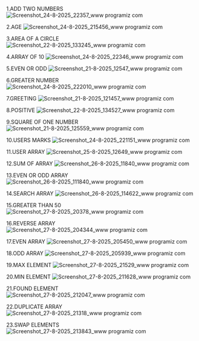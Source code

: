 1.ADD TWO NUMBERS
![Screenshot_24-8-2025_22357_www programiz com](https://github.com/user-attachments/assets/f2210cd9-83cf-4305-9bde-60207e778469)

2.AGE
![Screenshot_24-8-2025_215456_www programiz com](https://github.com/user-attachments/assets/b543c4b3-4b84-4466-a6fd-581ad19f052b)

3.AREA OF A CIRCLE
![Screenshot_22-8-2025_133245_www programiz com](https://github.com/user-attachments/assets/5957cb15-5dab-479c-b24e-b1da230423be)

4.ARRAY OF 10
![Screenshot_24-8-2025_22346_www programiz com](https://github.com/user-attachments/assets/d6dc80c3-68ff-41b1-8d7b-95a605b868d0)

5.EVEN OR ODD
![Screenshot_21-8-2025_12547_www programiz com](https://github.com/user-attachments/assets/bea22a57-85e1-4e6d-b454-734553f650a9)

6.GREATER NUMBER
![Screenshot_24-8-2025_222010_www programiz com](https://github.com/user-attachments/assets/2f739bee-ba7d-447f-8aa9-a986d1dcf152)

7.GREETING
![Screenshot_21-8-2025_121457_www programiz com](https://github.com/user-attachments/assets/f370081f-3c3c-4ad7-952c-e3550e1674e5)

8.POSITIVE
![Screenshot_22-8-2025_134527_www programiz com](https://github.com/user-attachments/assets/21531962-352c-4cb7-965f-66db4dadb00c)

9.SQUARE OF ONE NUMBER
![Screenshot_21-8-2025_125559_www programiz com](https://github.com/user-attachments/assets/9203ce44-e910-4a70-9f47-369fc9cec40c)

10.USERS MARKS
![Screenshot_24-8-2025_221151_www programiz com](https://github.com/user-attachments/assets/654e44a0-864c-4a14-821b-4b980c8654ce)

11.USER ARRAY
![Screenshot_25-8-2025_12649_www programiz com](https://github.com/user-attachments/assets/04b2e756-6093-4838-a762-1ae9670d9d18)

12.SUM OF ARRAY
![Screenshot_26-8-2025_11840_www programiz com](https://github.com/user-attachments/assets/40fe2918-9894-4b60-b2c7-4e0b6642a5d4)

13.EVEN OR ODD ARRAY
![Screenshot_26-8-2025_111840_www programiz com](https://github.com/user-attachments/assets/02710d3e-e1d4-44ec-80e0-ec6d93ac40d6)

14.SEARCH ARRAY
![Screenshot_26-8-2025_114622_www programiz com](https://github.com/user-attachments/assets/939883cf-ae70-4a93-bd38-0a1c944c3cdc)

15.GREATER THAN 50
![Screenshot_27-8-2025_20378_www programiz com](https://github.com/user-attachments/assets/ea9092c6-eacf-4b01-aecc-f1c841f1080c)

16.REVERSE ARRAY
![Screenshot_27-8-2025_204344_www programiz com](https://github.com/user-attachments/assets/927846f0-edaa-476a-9441-f89b614181f1)

17.EVEN ARRAY
![Screenshot_27-8-2025_205450_www programiz com](https://github.com/user-attachments/assets/fbf4a4cf-234a-4a64-a9bd-468b69545459)

18.ODD ARRAY
![Screenshot_27-8-2025_205939_www programiz com](https://github.com/user-attachments/assets/d59e4b2e-d692-4e1d-a055-a01d21fba204)

19.MAX ELEMENT
![Screenshot_27-8-2025_21529_www programiz com](https://github.com/user-attachments/assets/78aa83f1-f2de-451a-9898-93e2a28c6345)

20.MIN ELEMENT
![Screenshot_27-8-2025_211628_www programiz com](https://github.com/user-attachments/assets/3bb980ee-0d96-4f6a-87bf-daa318b335d2)

21.FOUND ELEMENT
![Screenshot_27-8-2025_212047_www programiz com](https://github.com/user-attachments/assets/e00aeb30-cfca-4723-bc79-67bbf38bf18e)

22.DUPLICATE ARRAY
![Screenshot_27-8-2025_21318_www programiz com](https://github.com/user-attachments/assets/de34b612-bd3d-442b-8f62-0f2d9eb230bd)

23.SWAP ELEMENTS
![Screenshot_27-8-2025_213843_www programiz com](https://github.com/user-attachments/assets/23d5e7e6-3814-4fa6-a3e9-27a9022fbd4e)






